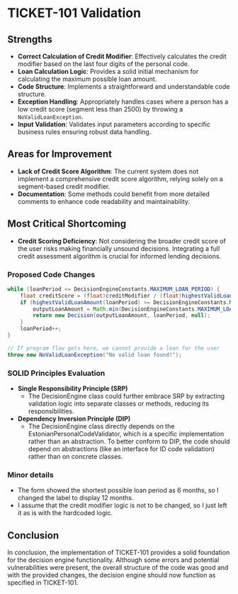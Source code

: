 # TICKET-101 Validation

## Strengths
- **Correct Calculation of Credit Modifier**: Effectively calculates the credit modifier based on the last four digits of the personal code.
- **Loan Calculation Logic**: Provides a solid initial mechanism for calculating the maximum possible loan amount.
- **Code Structure**: Implements a straightforward and understandable code structure.
- **Exception Handling**: Appropriately handles cases where a person has a low credit score (segment less than 2500) by throwing a `NoValidLoanException`.
- **Input Validation**: Validates input parameters according to specific business rules ensuring robust data handling.

## Areas for Improvement
- **Lack of Credit Score Algorithm**: The current system does not implement a comprehensive credit score algorithm, relying solely on a segment-based credit modifier.
- **Documentation**: Some methods could benefit from more detailed comments to enhance code readability and maintainability.

## Most Critical Shortcoming
- **Credit Scoring Deficiency**: Not considering the broader credit score of the user risks making financially unsound decisions. Integrating a full credit assessment algorithm is crucial for informed lending decisions.

### Proposed Code Changes
```java
while (loanPeriod <= DecisionEngineConstants.MAXIMUM_LOAN_PERIOD) {
    float creditScore = (float)creditModifier / (float)highestValidLoanAmount(loanPeriod) * loanPeriod;
    if (highestValidLoanAmount(loanPeriod) >= DecisionEngineConstants.MINIMUM_LOAN_AMOUNT && creditScore >= 1) {
        outputLoanAmount = Math.min(DecisionEngineConstants.MAXIMUM_LOAN_AMOUNT, highestValidLoanAmount(loanPeriod));
        return new Decision(outputLoanAmount, loanPeriod, null);
    }
    loanPeriod++;
}

// If program flow gets here, we cannot provide a loan for the user
throw new NoValidLoanException("No valid loan found!");
```
### SOLID Principles Evaluation
- **Single Responsibility Principle (SRP)**
    - The DecisionEngine class could further embrace SRP by extracting validation logic into separate classes or methods, reducing its responsibilities.
- **Dependency Inversion Principle (DIP)**
    - The DecisionEngine class directly depends on the EstonianPersonalCodeValidator, which is a specific implementation rather than an abstraction. To better conform to DIP, the code should depend on abstractions (like an interface for ID code validation) rather than on concrete classes.


### Minor details
- The form showed the shortest possible loan period as 6 months, so I changed the label to display 12 months.
- I assume that the credit modifier logic is not to be changed, so I just left it as is with the hardcoded logic.


## Conclusion
In conclusion, the implementation of TICKET-101 provides a solid foundation for the decision engine functionality. Although some errors and potential vulnerabilities were present, the overall structure of the code was good and with the provided changes, the decision engine should now function as specified in TICKET-101. 